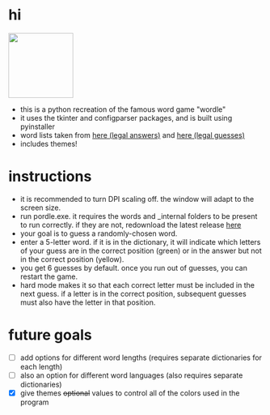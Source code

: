 # hi
<img src="logo.ico" width="128" style="display:inline; vertical-align:middle;">

- this is a python recreation of the famous word game "wordle"
- it uses the tkinter and configparser packages, and is built using pyinstaller
- word lists taken from [here (legal answers)](https://www.wordunscrambler.net/word-list/wordle-word-list) and [here (legal guesses)](https://word-lists.com/word-lists/list-of-common-5-letter-words/)
- includes themes!

# instructions
- it is recommended to turn DPI scaling off. the window will adapt to the screen size.
- run pordle.exe. it requires the words and _internal folders to be present to run correctly. if they are not, redownload the latest release [here](https://github.com/lvansiegel/pordle/releases/latest)
- your goal is to guess a randomly-chosen word.
- enter a 5-letter word. if it is in the dictionary, it will indicate which letters of your guess are in the correct position (green) or in the answer but not in the correct position (yellow).
- you get 6 guesses by default. once you run out of guesses, you can restart the game.
- hard mode makes it so that each correct letter must be included in the next guess. if a letter is in the correct position, subsequent guesses must also have the letter in that position.

# future goals
- [ ] add options for different word lengths (requires separate dictionaries for each length)
- [ ] also an option for different word languages (also requires separate dictionaries)
- [x] give themes ~~optional~~ values to control all of the colors used in the program
